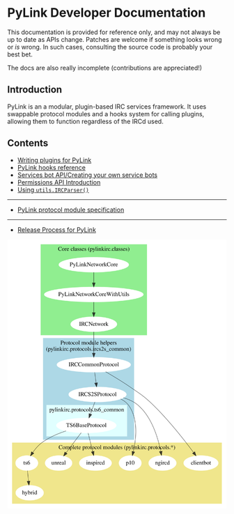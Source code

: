 # PyLink Developer Documentation

This documentation is provided for reference only, and may not always be up to date as APIs change.
Patches are welcome if something looks wrong or *is* wrong. In such cases, consulting the source code is probably your best bet.

The docs are also really incomplete (contributions are appreciated!)

## Introduction

PyLink is an a modular, plugin-based IRC services framework. It uses swappable protocol modules and a hooks system for calling plugins, allowing them to function regardless of the IRCd used.

## Contents

- [Writing plugins for PyLink](writing-plugins.md)
- [PyLink hooks reference](hooks-reference.md)
- [Services bot API/Creating your own service bots](services-api.md)
- [Permissions API Introduction](permissions-api.md)
- [Using `utils.IRCParser()`](using-ircparser.md)

----

- [PyLink protocol module specification](pmodule-spec.md)

----

- [Release Process for PyLink](release-process.md)

![Graph of protocol module inheritance tree](protocol-modules.svg)
